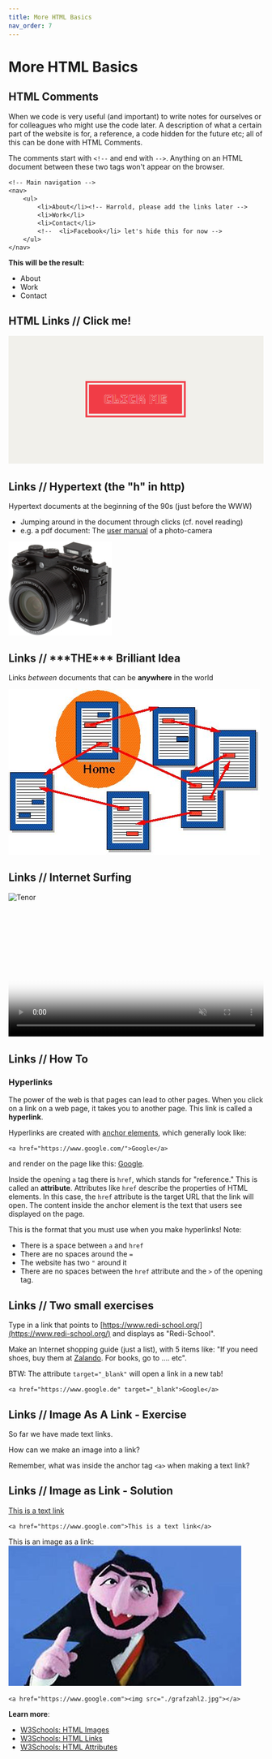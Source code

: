 ```yaml
---
title: More HTML Basics
nav_order: 7
---
```


# More HTML Basics

## HTML Comments

When we code is very useful (and important) to write notes for ourselves or for colleagues who might use the code later.
A description of what a certain part of the website is for, a reference, a code hidden for the future etc; all of this
can be done with HTML Comments.

The comments start with `<!--` and end with `-->`. Anything on an HTML document between these two tags won't appear on
the browser.

```
<!-- Main navigation -->
<nav>
    <ul>
        <li>About</li><!-- Harrold, please add the links later -->
        <li>Work</li>
        <li>Contact</li>
        <!--  <li>Facebook</li> let's hide this for now -->
    </ul>
</nav>
```

**This will be the result:**

<ul>
  <li>About</li>
  <li>Work</li>
  <li>Contact</li>
</ul>

## HTML Links // Click me!

![Click me](click-me.gif)

## Links // Hypertext (the "h" in http)

Hypertext documents at the beginning of the 90s (just before the WWW)

- Jumping around in the document through clicks (cf. novel reading)
- e.g. a pdf document: The [user manual](./manual.pdf) of a photo-camera


<img src="./canon.jpg" width="204" height="184" />

## Links // \*\*\*THE\*\*\* Brilliant Idea

Links _between_ documents that can be __anywhere__ in the world

![Hypertext](hypertext.jpg)

## Links // Internet Surfing

![Tenor](tenor.jpg)

<video style="width: 100%;" class="center" id="video_D30_10_008_html5_api" autoplay="" loop="" preload="auto" poster="//cdn8.dissolve.com/p/D30_10_008/D30_10_008_0004_600.jpg" muted="">
  <source src="https://cdn6.dissolve.com/p/D30_10_008/D30_10_008_detail.mp4" type="video/mp4">
</video>

## Links // How To

### Hyperlinks

The power of the web is that pages can lead to other pages. When you click on a link on a web page, it takes you to
another page. This link is called a **hyperlink**.

Hyperlinks are created with [anchor elements](https://developer.mozilla.org/en-US/docs/Web/HTML/Element/a), which
generally look like:

```
<a href="https://www.google.com/">Google</a>
```

and render on the page like this: [Google](https://www.google.com/).

Inside the opening `a` tag there is `href`, which stands for "reference." This is called an **attribute**. Attributes
like `href` describe the properties of HTML elements. In this case, the `href` attribute is the target URL that the link
will open. The content inside the anchor element is the text that users see displayed on the page.

This is the format that you must use when you make hyperlinks! Note:

- There is a space between `a` and `href`
- There are no spaces around the `=`
- The website has two `"` around it
- There are no spaces between the `href` attribute and the `>` of the opening tag.

## Links // Two small exercises

Type in a link that points to [https://www.redi-school.org/](https://www.redi-school.org/) and displays as "Redi-School".

Make an Internet shopping guide (just a list), with 5 items like: "If you need shoes, buy them at
[Zalando](https://www.zalando.com/). For books, go to .... etc".

BTW: The attribute `target="_blank"` will open a link in a new tab!

```
<a href="https://www.google.de" target="_blank">Google</a>
```

## Links // Image As A Link - Exercise

So far we have made text links.

How can we make an image into a link?

Remember, what was inside the anchor tag `<a>` when making a text link?

## Links // Image as Link - Solution

[This is a text link](https://www.google.com/)

```
<a href="https://www.google.com">This is a text link</a>
```

This is an image as a link: [![The Count](grafzahl2.jpg)](https://www.google.com/)

```
<a href="https://www.google.com"><img src="./grafzahl2.jpg"></a>
```

**Learn more**:

- [W3Schools: HTML Images](https://www.w3schools.com/html/html_images.asp)
- [W3Schools: HTML Links](https://www.w3schools.com/html/html_links.asp)
- [W3Schools: HTML Attributes](https://www.w3schools.com/html/html_attributes.asp)
